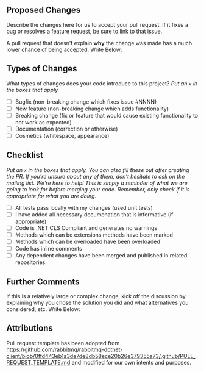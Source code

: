 ## Proposed Changes

Describe the changes here for us to accept your pull request. If it fixes a bug or
resolves a feature request, be sure to link to that issue.

A pull request that doesn't explain **why** the change was made has a much
lower chance of being accepted. Write Below:  







## Types of Changes

What types of changes does your code introduce to this project?
_Put an `x` in the boxes that apply_

- [ ] Bugfix (non-breaking change which fixes issue #NNNN)
- [ ] New feature (non-breaking change which adds functionality)
- [ ] Breaking change (fix or feature that would cause existing functionality to not work as expected)
- [ ] Documentation (correction or otherwise)
- [ ] Cosmetics (whitespace, appearance)

## Checklist

_Put an `x` in the boxes that apply. You can also fill these out after creating
the PR. If you're unsure about any of them, don't hesitate to ask on the
mailing list. We're here to help! This is simply a reminder of what we are
going to look for before merging your code. Remember, only check if it is appropriate
for what you are doing._

- [ ] All tests pass locally with my changes (used unit tests)
- [ ] I have added all necessary documenation that is informative (if appropriate)
- [ ] Code is .NET CLS Compliant and generates no warnings
- [ ] Methods which can be extensions methods have been marked
- [ ] Methods which can be overloaded have been overloaded
- [ ] Code has inline comments
- [ ] Any dependent changes have been merged and published in related repositories

## Further Comments

If this is a relatively large or complex change, kick off the discussion by
explaining why you chose the solution you did and what alternatives you
considered, etc. Write Below:  







## Attributions
Pull request template has been adopted from https://github.com/rabbitmq/rabbitmq-dotnet-client/blob/0ffd443eb1a3de7de8db58ece20b26e379355a73/.github/PULL_REQUEST_TEMPLATE.md
and modified for our own intents and purposes.
